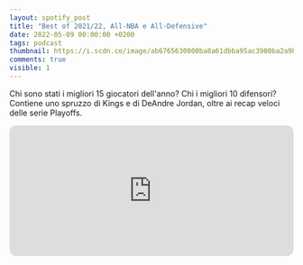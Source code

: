 ```yaml
---
layout: spotify_post
title: "Best of 2021/22, All-NBA e All-Defensive"
date: 2022-05-09 00:00:00 +0200
tags: podcast
thumbnail: https://i.scdn.co/image/ab6765630000ba8a61dbba95ac3900ba2a9bc1e4
comments: true
visible: 1
---
```


Chi sono stati i migliori 15 giocatori dell'anno? Chi i migliori 10 difensori?Contiene uno spruzzo di Kings e di DeAndre Jordan, oltre ai recap veloci delle serie Playoffs.


<iframe style="border-radius:12px" 
src="https://open.spotify.com/embed/episode/6LiuifvOTwP1E37zX4ALO9?utm_source=generator" 
width="100%" height="232" frameBorder="0" allowfullscreen="" 
allow="autoplay; clipboard-write; encrypted-media; fullscreen; picture-in-picture"></iframe>
